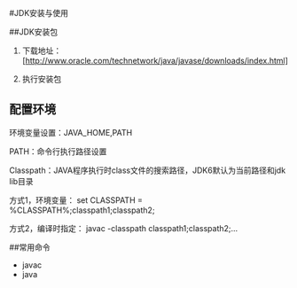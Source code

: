 ﻿#JDK安装与使用

##JDK安装包

1. 下载地址：[http://www.oracle.com/technetwork/java/javase/downloads/index.html]

2. 执行安装包

## 配置环境

环境变量设置：JAVA_HOME,PATH

PATH：命令行执行路径设置

Classpath：JAVA程序执行时class文件的搜索路径，JDK6默认为当前路径和jdk lib目录

方式1，环境变量：
set CLASSPATH = %CLASSPATH%;classpath1;classpath2;

方式2，编译时指定：
javac -classpath classpath1;classpath2;... 

##常用命令

* javac
* java